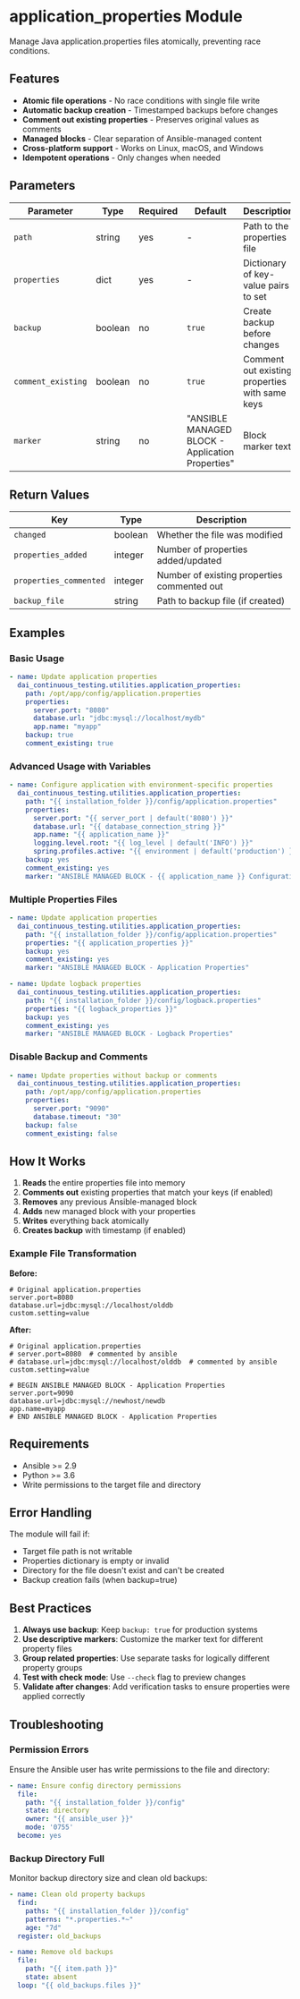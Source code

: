 # application_properties Module

Manage Java application.properties files atomically, preventing race conditions.

## Features

- **Atomic file operations** - No race conditions with single file write
- **Automatic backup creation** - Timestamped backups before changes
- **Comment out existing properties** - Preserves original values as comments
- **Managed blocks** - Clear separation of Ansible-managed content
- **Cross-platform support** - Works on Linux, macOS, and Windows
- **Idempotent operations** - Only changes when needed

## Parameters

| Parameter | Type | Required | Default | Description |
|-----------|------|----------|---------|-------------|
| `path` | string | yes | - | Path to the properties file |
| `properties` | dict | yes | - | Dictionary of key-value pairs to set |
| `backup` | boolean | no | `true` | Create backup before changes |
| `comment_existing` | boolean | no | `true` | Comment out existing properties with same keys |
| `marker` | string | no | "ANSIBLE MANAGED BLOCK - Application Properties" | Block marker text |

## Return Values

| Key | Type | Description |
|-----|------|-------------|
| `changed` | boolean | Whether the file was modified |
| `properties_added` | integer | Number of properties added/updated |
| `properties_commented` | integer | Number of existing properties commented out |
| `backup_file` | string | Path to backup file (if created) |

## Examples

### Basic Usage

```yaml
- name: Update application properties
  dai_continuous_testing.utilities.application_properties:
    path: /opt/app/config/application.properties
    properties:
      server.port: "8080"
      database.url: "jdbc:mysql://localhost/mydb"
      app.name: "myapp"
    backup: true
    comment_existing: true
```

### Advanced Usage with Variables

```yaml
- name: Configure application with environment-specific properties
  dai_continuous_testing.utilities.application_properties:
    path: "{{ installation_folder }}/config/application.properties"
    properties:
      server.port: "{{ server_port | default('8080') }}"
      database.url: "{{ database_connection_string }}"
      app.name: "{{ application_name }}"
      logging.level.root: "{{ log_level | default('INFO') }}"
      spring.profiles.active: "{{ environment | default('production') }}"
    backup: yes
    comment_existing: yes
    marker: "ANSIBLE MANAGED BLOCK - {{ application_name }} Configuration"
```

### Multiple Properties Files

```yaml
- name: Update application properties
  dai_continuous_testing.utilities.application_properties:
    path: "{{ installation_folder }}/config/application.properties"
    properties: "{{ application_properties }}"
    backup: yes
    comment_existing: yes
    marker: "ANSIBLE MANAGED BLOCK - Application Properties"

- name: Update logback properties
  dai_continuous_testing.utilities.application_properties:
    path: "{{ installation_folder }}/config/logback.properties"
    properties: "{{ logback_properties }}"
    backup: yes
    comment_existing: yes
    marker: "ANSIBLE MANAGED BLOCK - Logback Properties"
```

### Disable Backup and Comments

```yaml
- name: Update properties without backup or comments
  dai_continuous_testing.utilities.application_properties:
    path: /opt/app/config/application.properties
    properties:
      server.port: "9090"
      database.timeout: "30"
    backup: false
    comment_existing: false
```

## How It Works

1. **Reads** the entire properties file into memory
2. **Comments out** existing properties that match your keys (if enabled)
3. **Removes** any previous Ansible-managed block
4. **Adds** new managed block with your properties
5. **Writes** everything back atomically
6. **Creates backup** with timestamp (if enabled)

### Example File Transformation

**Before:**
```properties
# Original application.properties
server.port=8080
database.url=jdbc:mysql://localhost/olddb
custom.setting=value
```

**After:**
```properties
# Original application.properties
# server.port=8080  # commented by ansible
# database.url=jdbc:mysql://localhost/olddb  # commented by ansible
custom.setting=value

# BEGIN ANSIBLE MANAGED BLOCK - Application Properties
server.port=9090
database.url=jdbc:mysql://newhost/newdb
app.name=myapp
# END ANSIBLE MANAGED BLOCK - Application Properties
```

## Requirements

- Ansible >= 2.9
- Python >= 3.6
- Write permissions to the target file and directory

## Error Handling

The module will fail if:
- Target file path is not writable
- Properties dictionary is empty or invalid
- Directory for the file doesn't exist and can't be created
- Backup creation fails (when backup=true)

## Best Practices

1. **Always use backup**: Keep `backup: true` for production systems
2. **Use descriptive markers**: Customize the marker text for different property files
3. **Group related properties**: Use separate tasks for logically different property groups
4. **Test with check mode**: Use `--check` flag to preview changes
5. **Validate after changes**: Add verification tasks to ensure properties were applied correctly

## Troubleshooting

### Permission Errors
Ensure the Ansible user has write permissions to the file and directory:
```yaml
- name: Ensure config directory permissions
  file:
    path: "{{ installation_folder }}/config"
    state: directory
    owner: "{{ ansible_user }}"
    mode: '0755'
  become: yes
```

### Backup Directory Full
Monitor backup directory size and clean old backups:
```yaml
- name: Clean old property backups
  find:
    paths: "{{ installation_folder }}/config"
    patterns: "*.properties.*~"
    age: "7d"
  register: old_backups

- name: Remove old backups
  file:
    path: "{{ item.path }}"
    state: absent
  loop: "{{ old_backups.files }}"
```
